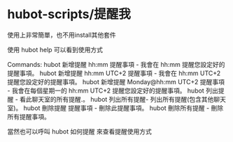 # hubot-scripts/提醒我

使用上非常簡單，也不用install其他套件

使用
	hubot help
	可以看到使用方式

Commands:
   hubot 新增提醒 hh:mm 提醒事項 - 我會在 hh:mm 提醒您設定好的提醒事項。
   hubot 新增提醒 hh:mm UTC+2 提醒事項 - 我會在 hh:mm UTC+2 提醒您設定好的提醒事項。
   hubot 新增提醒 Monday@hh:mm UTC+2 提醒事項 - 我會在每個星期一的 hh:mm UTC+2 提醒您設定好的提醒事項。
   hubot 列出提醒 - 看此聊天室的所有提醒.。
   hubot 列出所有提醒- 列出所有提醒(包含其他聊天室)。
   hubot 刪除提醒 提醒事項 - 刪除此提醒事項。
   hubot 刪除所有提醒 - 刪除所有提醒事項。

當然也可以呼叫
	hubot 如何提醒
	來查看提醒使用方式
